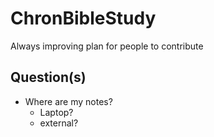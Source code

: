 # ChronBibleStudy

Always improving plan for people to contribute

## Question(s)

- Where are my notes?
  - Laptop?
  - external? 
